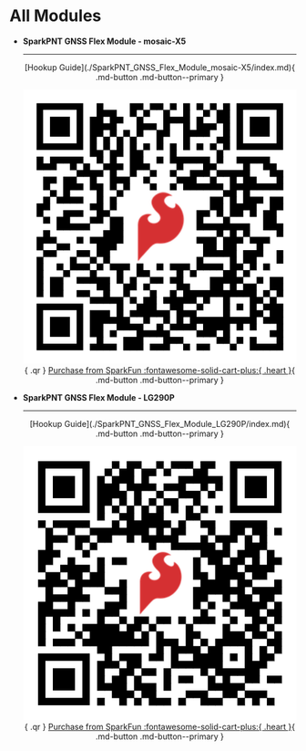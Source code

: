 # All Modules

<!-- Import the component -->
<script type="module" src="https://ajax.googleapis.com/ajax/libs/model-viewer/3.5.0/model-viewer.min.js"></script>


<div class="grid cards" style="grid-template-columns: repeat(auto-fit,minmax(8rem,1fr));" markdown>

- **SparkPNT GNSS Flex Module - mosaic-X5**

	---

	<!-- [![](./SparkPNT_GNSS_Flex_Module_mosaic-X5/assets/img/banner-hookup_guide.png)](./SparkPNT_GNSS_Flex_Module_mosaic-X5/index.md) -->

	<model-viewer src="../SparkPNT_GNSS_Flex_Module_mosaic-X5/assets/3d_model/web_model.glb" camera-controls poster="../SparkPNT_GNSS_Flex_Module_mosaic-X5/assets/3d_model/poster.png" tone-mapping="neutral" shadow-intensity="2" shadow-softness="0.2" camera-orbit="0deg 50deg 0.103m" field-of-view="25.11deg" style="width: 100%; height: 250px;">
	</model-viewer>

	<article style="text-align: center;" markdown>
	[Hookup Guide](./SparkPNT_GNSS_Flex_Module_mosaic-X5/index.md){ .md-button .md-button--primary }

	![QR code to product page](./SparkPNT_GNSS_Flex_Module_mosaic-X5/assets/img/qr_code/product.png){ .qr }
	[Purchase from SparkFun :fontawesome-solid-cart-plus:{ .heart }](https://www.sparkfun.com/sparkpnt-gnss-flex-module-mosaic-x5.html){ .md-button .md-button--primary }
	</article>


- **SparkPNT GNSS Flex Module - LG290P**

	---

	<!-- [![](./SparkPNT_GNSS_Flex_Module_LG290P/assets/img/banner-hookup_guide.png)](./SparkPNT_GNSS_Flex_Module_LG290P/index.md) -->

	<model-viewer src="../SparkPNT_GNSS_Flex_Module_LG290P/assets/3d_model/web_model.glb" camera-controls poster="../SparkPNT_GNSS_Flex_Module_LG290P/assets/3d_model/poster.png" tone-mapping="neutral" shadow-intensity="2" shadow-softness="0.2" camera-orbit="0deg 50deg 0.103m" field-of-view="25.11deg" style="width: 100%; height: 250px;">
	</model-viewer>

	<article style="text-align: center;" markdown>
	[Hookup Guide](./SparkPNT_GNSS_Flex_Module_LG290P/index.md){ .md-button .md-button--primary }

	![QR code to product page](./SparkPNT_GNSS_Flex_Module_LG290P/assets/img/qr_code/product.png){ .qr }
	[Purchase from SparkFun :fontawesome-solid-cart-plus:{ .heart }](https://www.sparkfun.com/sparkpnt-gnss-flex-module-lg290p.html){ .md-button .md-button--primary }
	</article>

</div>
